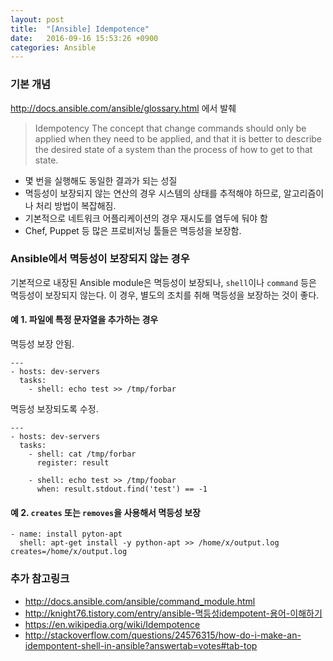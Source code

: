 ```yaml
---
layout: post
title:  "[Ansible] Idempotence"
date:   2016-09-16 15:53:26 +0900
categories: Ansible
---
```

### 기본 개념

<http://docs.ansible.com/ansible/glossary.html> 에서 발췌

> Idempotency
> The concept that change commands should only be applied when they need to be applied, and that it is better to describe the desired state of a system than the process of how to get to that state.


* 몇 번을 실행해도 동일한 결과가 되는 성질
* 멱등성이 보장되지 않는 연산의 경우 시스템의 상태를 추적해야 하므로, 알고리즘이나 처리 방법이 복잡해짐. 
* 기본적으로 네트워크 어플리케이션의 경우 재시도를 염두에 둬야 함 
* Chef, Puppet 등 많은 프로비저닝 툴들은 멱등성을 보장함.

### Ansible에서 멱등성이 보장되지 않는 경우

기본적으로 내장된 Ansible module은 멱등성이 보장되나, `shell`이나 `command` 등은 멱등성이 보장되지 않는다. 이 경우, 별도의 조치를 취해 멱등성을 보장하는 것이 좋다. 

#### 예 1. 파일에 특정 문자열을 추가하는 경우

멱등성 보장 안됨.

```
---
- hosts: dev-servers
  tasks:
    - shell: echo test >> /tmp/forbar
```

멱등성 보장되도록 수정.

```
---
- hosts: dev-servers
  tasks:
    - shell: cat /tmp/forbar
      register: result

    - shell: echo test >> /tmp/foobar
      when: result.stdout.find('test') == -1
```

#### 예 2. `creates` 또는 `removes`을 사용해서 멱등성 보장
```
- name: install pyton-apt
  shell: apt-get install -y python-apt >> /home/x/output.log creates=/home/x/output.log
```

### 추가 참고링크
* <http://docs.ansible.com/ansible/command_module.html>
* <http://knight76.tistory.com/entry/ansible-멱등성idempotent-용어-이해하기>
* <https://en.wikipedia.org/wiki/Idempotence>
* <http://stackoverflow.com/questions/24576315/how-do-i-make-an-idempontent-shell-in-ansible?answertab=votes#tab-top>
